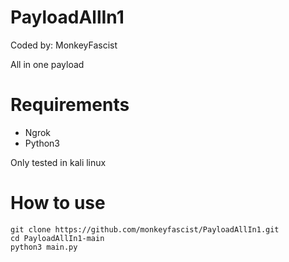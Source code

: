 # PayloadAllIn1
Coded by: MonkeyFascist

All in one payload

# Requirements
- Ngrok
- Python3

Only tested in kali linux

# How to use
`git clone https://github.com/monkeyfascist/PayloadAllIn1.git`\
`cd PayloadAllIn1-main`\
`python3 main.py`
